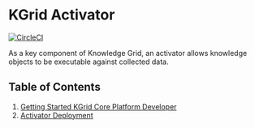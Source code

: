 # KGrid Activator
[![CircleCI](https://circleci.com/gh/kgrid/kgrid-activator/tree/master.svg?style=shield)](https://circleci.com/gh/kgrid/kgrid-activator/tree/master)

As a key component of Knowledge Grid, an activator allows knowledge objects to be executable against collected data.

## Table of Contents

1. [Getting Started KGrid Core Platform Developer](docs/02-developer.md)
2. [Activator Deployment](docs/03-deploy.md)

